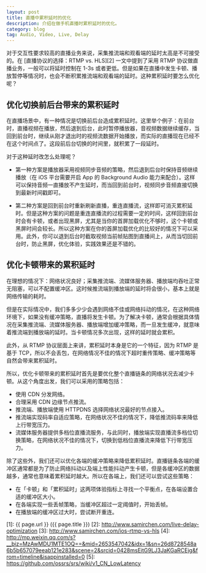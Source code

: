 ```yaml
---
layout: post
title: 直播中累积延时的优化
description: 介绍在做手机直播时累积延时的优化。
category: blog
tag: Audio, Video, Live, Delay
---
```



对于交互性要求较高的直播业务来说，采集推流端和观看端的延时太高是不可接受的。在 [直播协议的选择：RTMP vs. HLS][2] 一文中提到了采用 RTMP 协议做直播业务，一般可以将延时控制在 1-3s 或者更低。但是如果在直播中发生卡顿、播放暂停等情况时，也会不断积累推流端和观看端的延时。这种累积延时要怎么优化呢？


## 优化切换前后台带来的累积延时

在直播场景中，有一种情况是切换前后台造成累积延时。这里举个例子：在前台时，直播视频在播放，然后退到后台，此时暂停播放器，音视频数据继续缓存，当回到前台时，继续从刚才退出时的视频流数据开始播放，而实际的直播现在已经不在这个时间点了。这段前后台切换的时间里，就积累了一段延时。

对于这种延时改怎么处理呢？

- 第一种方案是播放器采用视频同步音频的策略，然后退到后台时保持音频继续播放（在 iOS 平台需要开启 App 的 Background Audio 能力来配合）。这样可以保持音频一直播放不产生延时，而当回到前台时，视频同步音频直接切换到最新时间戳即可。

- 第二种方案是回到前台时重新刷新直播，重连直播流，这样即可消灭累积延时。但是这种方案的问题是重连直播流的过程需要一定的时间，这样回到前台时会有卡顿，或者出现黑屏，尤其是当你的首屏加载优化不够时，这个卡顿或黑屏时间会较长。所以这种方案在你的首屏加载优化的比较好的情况下可以采用。此外，你可以退到后台时截取视频当前帧贴图到直播间上，从而当切回前台时，防止黑屏，优化体验，实践效果还是不错的。


## 优化卡顿带来的累积延时

在理想的情况下：网络状况良好；采集推流端、流媒体服务器、播放端均吞吐正常无阻塞，可以不配置缓冲区。这时候推流端到播放端的延时将会很小，基本上就是网络传输的耗时。

但是在实际情况中，我们多多少少会遇到网络不佳或网络抖动的情况，在这种网络环境下，如果没有缓冲策略，直播将发生卡顿。为了解决卡顿，通常会根据具体情况在采集推流端、流媒体服务器、播放端增加缓冲策略，而一旦发生缓冲，就意味着推流端到播放端的延时。当卡顿情况多次出现，这样的延时就会累积。

此外，从 RTMP 协议层面上来讲，累积延时本身是它的一个特征，因为 RTMP 是基于 TCP，所以不会丢包，在网络情况不佳的情况下超时重传策略、缓冲策略等自然会带来累积延时。


所以，优化卡顿带来的累积延时首先是要优化整个直播链条的网络状况去减少卡顿。从这个角度出发，我们可以采用的策略包括：

- 使用 CDN 分发网络。
- 合理采用 CDN 边缘节点推流。
- 推流端、播放端使用 HTTPDNS 选择网络状况最好的节点接入。
- 推流端实现码率自适应策略，在网络状况不佳的情况下，降低推流码率来降低上行带宽压力。
- 流媒体服务器提供多档位直播流服务，与此同时，播放端实现直播流多档位切换策略，在网络状况不佳的情况下，切换到低档位直播流来降低下行带宽压力。

除了这些外，我们还可以优化各端的缓冲策略来降低累积延时。直播链条各端的缓冲区通常都是为了防止网络抖动以及端上性能抖动产生卡顿，但是各缓冲区的数据越多，通常也意味着累积延时越大。所以在各端上，我们还可以尝试这些策略：

- 在「卡顿」和「累积延时」这两项体验指标上寻找一个平衡点，在各端设置合适的缓冲区大小。
- 在各端实现一些丢帧策略，当缓冲区超过一定阈值时，开始丢帧。
- 在播放端的缓冲区过大时，尝试断开重连。






[SamirChen]: http://www.samirchen.com "SamirChen"
[1]: {{ page.url }} ({{ page.title }})
[2]: http://www.samirchen.com/live-delay-optimization
[3]: http://www.samirchen.com/ios-rtmp-vs-hls
[4]: http://mp.weixin.qq.com/s?__biz=MzAwMDU1MTE1OQ==&mid=2653547042&idx=1&sn=26d8728548a6b5b657079eeab121e283&scene=2&srcid=0428msEitG9LJ3JaKGaRCEjg&from=timeline&isappinstalled=0
[5]: https://github.com/ossrs/srs/wiki/v1_CN_LowLatency

